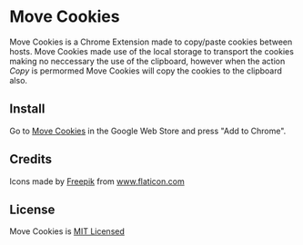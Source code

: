 # Move Cookies

Move Cookies is a Chrome Extension made to copy/paste cookies between hosts. Move Cookies made use of the local storage to transport the cookies making no neccessary the use of the clipboard, however when the action *Copy* is permormed Move Cookies will copy the cookies to the clipboard also.

## Install

Go to [Move Cookies](https://chrome.google.com/webstore/detail/move-cookies/kffiikcfaacjjpmcalnafccbfebhlhkd?hl=en-GB) in the Google Web Store and press "Add to Chrome".

## Credits

<div>Icons made by <a href="https://www.flaticon.com/authors/freepik" title="Freepik">Freepik</a> from <a href="https://www.flaticon.com/" title="Flaticon">www.flaticon.com</a></div>

## License

Move Cookies is [MIT Licensed](./LICENSE)
